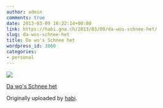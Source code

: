 ```yaml
---
author: admin
comments: true
date: 2013-03-09 16:22:14+00:00
link: https://habi.gna.ch/2013/03/09/da-wos-schnee-het/
slug: da-wos-schnee-het
title: Da wo's Schnee het
wordpress_id: 3060
categories:
- personal
---
```



 [![](http://farm9.staticflickr.com/8532/8541412959_0e8c626aec_m.jpg)](https://www.flickr.com/photos/habi/8541412959/)
   

 
  [Da wo's Schnee het](https://www.flickr.com/photos/habi/8541412959/)
    

  Originally uploaded by [habi](https://www.flickr.com/photos/habi/).
 




  

